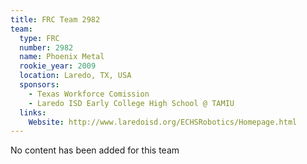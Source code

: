 ```yaml
---
title: FRC Team 2982
team:
  type: FRC
  number: 2982
  name: Phoenix Metal
  rookie_year: 2009
  location: Laredo, TX, USA
  sponsors:
    - Texas Workforce Comission
    - Laredo ISD Early College High School @ TAMIU
  links:
    Website: http://www.laredoisd.org/ECHSRobotics/Homepage.html
---
```

No content has been added for this team